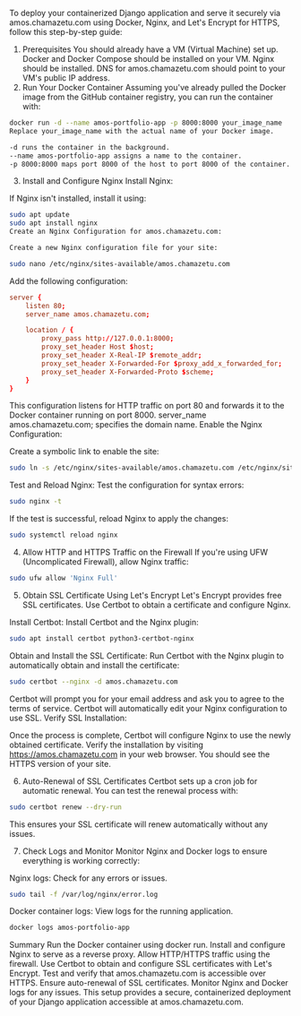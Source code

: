 To deploy your containerized Django application and serve it securely via amos.chamazetu.com using Docker, Nginx, and Let's Encrypt for HTTPS, follow this step-by-step guide:

1. Prerequisites
   You should already have a VM (Virtual Machine) set up.
   Docker and Docker Compose should be installed on your VM.
   Nginx should be installed.
   DNS for amos.chamazetu.com should point to your VM's public IP address.
2. Run Your Docker Container
   Assuming you've already pulled the Docker image from the GitHub container registry, you can run the container with:

```bash
docker run -d --name amos-portfolio-app -p 8000:8000 your_image_name
Replace your_image_name with the actual name of your Docker image.

-d runs the container in the background.
--name amos-portfolio-app assigns a name to the container.
-p 8000:8000 maps port 8000 of the host to port 8000 of the container.
```

3. Install and Configure Nginx
   Install Nginx:

If Nginx isn't installed, install it using:

```bash
sudo apt update
sudo apt install nginx
Create an Nginx Configuration for amos.chamazetu.com:

Create a new Nginx configuration file for your site:
```

```bash
sudo nano /etc/nginx/sites-available/amos.chamazetu.com
```

Add the following configuration:

```conf
server {
    listen 80;
    server_name amos.chamazetu.com;

    location / {
        proxy_pass http://127.0.0.1:8000;
        proxy_set_header Host $host;
        proxy_set_header X-Real-IP $remote_addr;
        proxy_set_header X-Forwarded-For $proxy_add_x_forwarded_for;
        proxy_set_header X-Forwarded-Proto $scheme;
    }
}
```

This configuration listens for HTTP traffic on port 80 and forwards it to the Docker container running on port 8000.
server_name amos.chamazetu.com; specifies the domain name.
Enable the Nginx Configuration:

Create a symbolic link to enable the site:

```bash
sudo ln -s /etc/nginx/sites-available/amos.chamazetu.com /etc/nginx/sites-enabled/
```

Test and Reload Nginx:
Test the configuration for syntax errors:

```bash
sudo nginx -t
```

If the test is successful, reload Nginx to apply the changes:

```bash
sudo systemctl reload nginx
```

4. Allow HTTP and HTTPS Traffic on the Firewall
   If you're using UFW (Uncomplicated Firewall), allow Nginx traffic:

```bash
sudo ufw allow 'Nginx Full'
```

5. Obtain SSL Certificate Using Let's Encrypt
   Let's Encrypt provides free SSL certificates. Use Certbot to obtain a certificate and configure Nginx.

Install Certbot:
Install Certbot and the Nginx plugin:

```bash
sudo apt install certbot python3-certbot-nginx
```

Obtain and Install the SSL Certificate:
Run Certbot with the Nginx plugin to automatically obtain and install the certificate:

```bash
sudo certbot --nginx -d amos.chamazetu.com
```

Certbot will prompt you for your email address and ask you to agree to the terms of service.
Certbot will automatically edit your Nginx configuration to use SSL.
Verify SSL Installation:

Once the process is complete, Certbot will configure Nginx to use the newly obtained certificate. Verify the installation by visiting https://amos.chamazetu.com in your web browser. You should see the HTTPS version of your site.

6. Auto-Renewal of SSL Certificates
   Certbot sets up a cron job for automatic renewal. You can test the renewal process with:

```bash
sudo certbot renew --dry-run
```

This ensures your SSL certificate will renew automatically without any issues.

7. Check Logs and Monitor
   Monitor Nginx and Docker logs to ensure everything is working correctly:

Nginx logs: Check for any errors or issues.

```bash
sudo tail -f /var/log/nginx/error.log
```

Docker container logs: View logs for the running application.

```bash
docker logs amos-portfolio-app
```

Summary
Run the Docker container using docker run.
Install and configure Nginx to serve as a reverse proxy.
Allow HTTP/HTTPS traffic using the firewall.
Use Certbot to obtain and configure SSL certificates with Let's Encrypt.
Test and verify that amos.chamazetu.com is accessible over HTTPS.
Ensure auto-renewal of SSL certificates.
Monitor Nginx and Docker logs for any issues.
This setup provides a secure, containerized deployment of your Django application accessible at amos.chamazetu.com.
